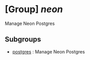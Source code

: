 # [Group] _neon_

Manage Neon Postgres

## Subgroups

- [postgres](/Commands/neon/postgres/readme.md)
: Manage Neon Postgres
